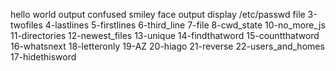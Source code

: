 hello world output
confused smiley face output
display /etc/passwd file
3-twofiles
4-lastlines
5-firstlines
6-third_line
7-file
8-cwd_state 
10-no_more_js
11-directories
12-newest_files 
13-unique
14-findthatword 
15-countthatword 
16-whatsnext 
18-letteronly 
 19-AZ
20-hiago
21-reverse
22-users_and_homes 
17-hidethisword
